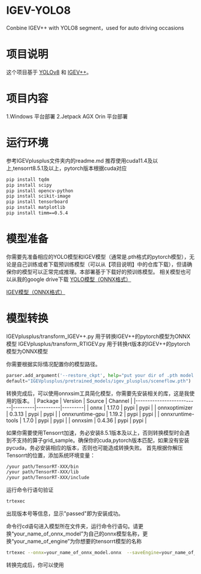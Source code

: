 # IGEV-YOLO8
Conbine IGEV++ with YOLO8 segment，used for auto driving occasions

# 项目说明
这个项目基于 [YOLOv8](https://github.com/ultralytics/ultralytics) 和 [IGEV++](https://github.com/gangweiX/IGEV-plusplus)。

# 项目内容
1.Windows 平台部署
2.Jetpack AGX Orin 平台部署

# 运行环境
参考IGEVplusplus文件夹内的readme.md
推荐使用cuda11.4及以上,tensorrt8.5.1及以上，pytorch版本根据cuda对应
```bash
pip install tqdm
pip install scipy
pip install opencv-python
pip install scikit-image
pip install tensorboard
pip install matplotlib 
pip install timm==0.5.4
```
# 模型准备
你需要先准备相应的YOLO模型和IGEV模型（通常是.pth格式的pytorch模型），无论是自己训练或者下载预训练模型（可以从【项目说明】中的仓库下载），但请确保你的模型可以正常完成推理。本部署基于下载好的预训练模型。
相关模型也可以从我的google drive下载
[YOLO模型（ONNX格式）](https://drive.google.com/drive/folders/1jTuoAWUdAMZGFGJIEzNLa7_GrNLIS4ds?usp=sharing)

[IGEV模型（ONNX格式）](https://drive.google.com/drive/folders/18nu_z_qmnXnhEStgzXqOK7igYER9oS2O?usp=sharing)

# 模型转换
IGEVplusplus/transform_IGEV++.py 用于转换IGEV++的pytorch模型为ONNX模型
IGEVplusplus/transform_RTIGEV.py 用于转换rt版本的IGEV++的pytorch模型为ONNX模型

你需要根据实际情况配置你的模型路径。
```python
parser.add_argument('--restore_ckpt', help="put your dir of .pth model here",
default="IGEVplusplus/pretrained_models/igev_plusplus/sceneflow.pth")
```
转换完成后，可以使用onnxsim工具简化模型，你需要先安装相关的库，这是我使用的版本。
| Package                  | Version | Source   | Channel |
|--------------------------|---------|----------|---------|
| onnx                     | 1.17.0  | pypi     | pypi    |
| onnxoptimizer             | 0.3.13  | pypi     | pypi    |
| onnxruntime-gpu           | 1.19.2  | pypi     | pypi    |
| onnxruntime-tools         | 1.7.0   | pypi     | pypi    |
| onnxsim                   | 0.4.36  | pypi     | pypi    |


如果你需要使用Tensorrt加速，务必安装8.5.1版本及以上，否则转换模型时会遇到不支持的算子grid_sample。确保你的cuda,pytorch版本匹配，如果没有安装pycuda，务必安装相应的版本，否则也可能造成转换失败。
首先根据你解压Tensorrt的位置，添加系统环境变量：
```bash
/your path/TensorRT-XXX/bin
/your path/TensorRT-XXX/lib
/your path/TensorRT-XXX/include
```
运行命令行语句验证
```bash
trtexec
```
出现版本号等信息，显示"passed"即为安装成功。

命令行cd语句进入模型所在文件夹，运行命令行语句。请更换“your_name_of_onnx_model”为自己的onnx模型名称，更换“your_name_of_engine”为你想要的tensorrt模型的名称
```bash
trtexec --onnx=your_name_of_onnx_model.onnx  --saveEngine=your_name_of_engine.engine --fp16
```

转换完成后，你可以使用


